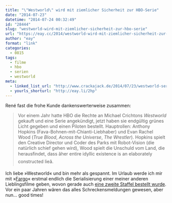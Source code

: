 ```yaml
---
title: "\"Westworld\" wird mit ziemlicher Sicherheit zur HBO-Serie"
date: "2014-07-23"
datetime: "2014-07-24 00:32:49"
id: "28444"
slug: "westworld-wird-mit-ziemlicher-sicherheit-zur-hbo-serie"
url: "https://eay.cc/2014/westworld-wird-mit-ziemlicher-sicherheit-zur-hbo-serie/"
author: "eay"
format: "link"
categories:
  - 0815
tags:
  - filme
  - hbo
  - serien
  - westworld
meta:
  - linked_list_url: "http://www.crackajack.de/2014/07/23/westworld-series-is-a-go/"
  - yourls_shorturl: "http://eay.li/2hp"
---
```


René fast die frohe Kunde dankenswerterweise zusammen:

> Vor einem Jahr hatte HBO die Rechte an Michael Crichtons _Westworld_ gekauft und eine Serie angekündigt, jetzt haben sie endgültig grünes Licht gegeben und einen Piloten bestellt. Hauptrollen: Anthony Hopkins (Fava-Bohnen-mit-Chianti-Liebhaber) und Evan Rachel Wood (_True Blood_, _Across the Universe_, _The Wrestler_). Hopkins spielt den Creative Director und Coder des Parks mit Robot-Vision (die natürlich schief gehen wird), Wood spielt die Unschuld vom Land, die herausfindet, dass âher entire idyllic existence is an elaborately constructed lieâ.

Ich liebe »Westworld« und bin mehr als gespannt. Im Urlaub werde ich mir mit »[Fargo](//eay.cc/2014/trailer-zur-fargo-serie/)« erstmal endlich die Serialisierung einer meiner anderen Lieblingsfilme geben, wovon gerade auch [eine zweite Staffel bestellt wurde](http://www.crackajack.de/2014/07/21/fargo-season-2-is-coming/). Vor ein paar Jahren wären das alles Schreckensmeldungen gewesen, aber nun... good times!
